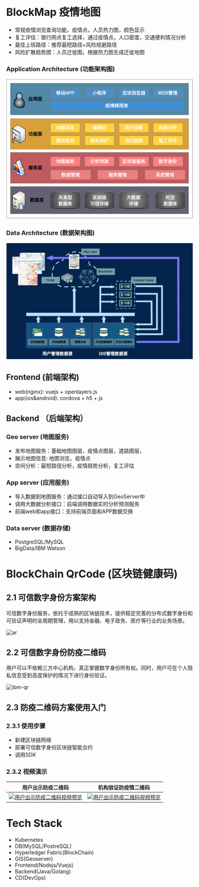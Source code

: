 # BlockMap 疫情地图

- 常规疫情浏览查询功能，疫情点，人员热力图，颜色显示
- 复工评估：银行网点复工选择，通过疫情点，人口密度，交通便利情况分析
- 最佳上班路径：推荐最短路径+风险规避路径
- 风险扩散趋势图：人员迁徙图，根据热力图生成迁徙地图

### Application Architecture (功能架构图)
![app_arch](./public/assets/app_arch_v1.png)
### Data Architecture (数据架构图)
![data_arch](./public/assets/data_arch_v1.png)

## Frontend (前端架构)
- web(nginx):
    vuejs + openlayers.js
- app(ios&android):
    cordova + h5 + js

## Backend （后端架构）
### Geo server (地图服务)
- 发布地图服务：基础地图图层，疫情点图层，道路图层，
- 展示地图信息: 地图浏览，疫情点
- 空间分析：最短路径分析，疫情趋势分析，复工评估
  
### App server (应用服务)
- 导入数据到地图服务：通过接口自动导入到GeoServer中
- 调用大数据分析接口：前端调用数据实时分析预测服务
- 前端web和app接口：支持前端页面和APP数据交换
  
### Data server (数据存储)
- PostgreSQL/MySQL
- BigData/IBM Watson

# BlockChain QrCode (区块链健康码)


## 2.1 可信数字身份方案架构

可信数字身份服务，依托于成熟的区块链技术，提供稳定完善的分布式数字身份和可验证声明的全周期管理，用以支持金融、电子政务、医疗等行业的业务场景。

![ar](https://github.com/luoweb/blockmap/blob/master/public/assets/ar.png)

## 2.2 可信数字身份防疫二维码

用户可以不依赖三方中心机构，真正掌握数字身份所有权。同时，用户可在个人隐私信息受到高度保护的情况下进行身份验证。

![ibm-qr](https://github.com/luoweb/blockmap/blob/master/public/assets/ibm-qr.png)

## 2.3 防疫二维码方案使用入门

### 2.3.1 使用步骤

- 新建区块链网络
- 部署可信数字身份区块链智能合约
- 调用SDK

### 2.3.2 视频演示

|                   用户出示防疫二维码                    |                     机构验证防疫情二维码                     |
| :-----------------------------------------------------: | :----------------------------------------------------------: |
| [![用户出示防疫二维码视频预览](https://github.com/luoweb/blockmap/blob/master/public/assets/show.jpg)](http://q8mix8qp7.bkt.clouddn.com/show.mp4)| [![用户出示防疫二维码视频预览](https://github.com/luoweb/blockmap/blob/master/public/assets/verify.jpg)](http://q8mix8qp7.bkt.clouddn.com/verification.mp4) |


# Tech Stack
- Kubernetes
- DB(MySQL/PostreSQL)
- Hyperledger Fabric(BlockChain)
- GIS(Geoserver)
- Frontend(Nodejs/Vuejs)
- Backend(Java/Golang)
- CD(DevOps)
